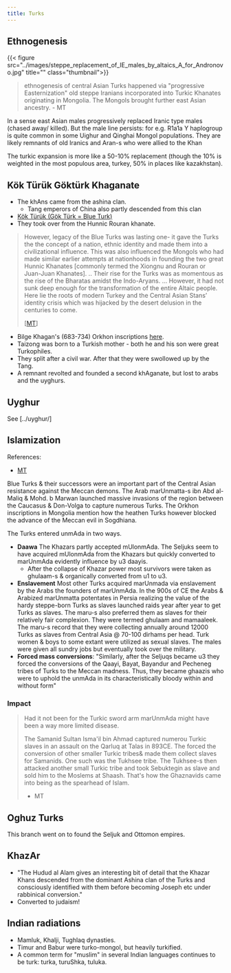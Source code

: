 ```yaml
---
title: Turks
---
```


## Ethnogenesis
{{< figure src="../images/steppe_replacement_of_IE_males_by_altaics_A_for_Andronovo.jpg" title="" class="thumbnail">}}

> ethnogenesis of central Asian Turks happened via "progressive Easternization" old steppe Iranians incorporated into Turkic Khanates originating in Mongolia. The Mongols brought further east Asian ancestry. - MT

In a sense east Asian males progressively replaced Iranic type males (chased away/ killed). But the male line persists: for e.g. R1a1a Y haplogroup is quite common in some Uighur and Qinghai Mongol populations. They are likely remnants of old Iranics and Aran-s who were allied to the Khan

The turkic expansion is more like a 50-10% replacement (though the 10% is weighted in the most populous area, turkey, 50% in places like kazakhstan).

## Kök Türük Göktürk Khaganate 
- The khAns came from the ashina clan.
  - Tang emperors of China also partly descended from this clan
- [Kök Türük (Gök Türk = Blue Turk)](https://manasataramgini.wordpress.com/2010/03/06/the-epic-on-stone/)
- They took over from the Hunnic Rouran khanate.

> However, legacy of the Blue Turks was lasting one- it gave the Turks the the concept of a nation, ethnic identity and made them into a civilizational influence. This  was also influenced the Mongols who had made similar earlier attempts at nationhoods in founding the two great Hunnic Khanates \[commonly termed the Xiongnu and Rouran or Juan-Juan Khanates\]. .. Their rise for the Turks was as momentous as the rise of the Bharatas amidst the Indo-Aryans. ... However, it had not sunk deep enough for the transformation of the entire Altaic people. Here lie the roots of modern Turkey and the Central Asian Stans’  identity crisis  which was hijacked by the desert delusion in the centuries to come.
>
> \[[MT](https://manasataramgini.wordpress.com/2010/03/06/the-epic-on-stone/)\]
- Bilge Khagan's (683-734) Orkhon inscriptions [here](http://bitig.org/?lang=e&mod=1&tid=1&oid=16&m=1).
- Taizong was born to a Turkish mother - both he and his son were great Turkophiles.
- They split after a civil war. After that they were swollowed up by the Tang.
- A remnant revolted and founded a second khAganate, but lost to arabs and the uyghurs.

## Uyghur
See [../uyghur/]

## Islamization
References:
- [MT](https://twitter.com/blog_supplement/status/939688467394650112)

Blue Turks & their successors were an important part of the Central Asian resistance against the Meccan demons. The Arab marUnmatta-s ibn Abd al-Maliq & Mohd. b Marwan launched massive invasions of the region between the Caucasus & Don-Volga to capture numerous Turks. The Orkhon inscriptions in Mongolia mention how the heathen Turks however blocked the advance of the Meccan evil in Sogdhiana.

The Turks entered unmAda in two ways.
- **Daawa** The Khazars partly accepted mUlonmAda. The Seljuks seem to have acquired mUlonmAda from the Khazars but quickly converted to marUnmAda evidently influence by u3 daayis.
  - After the collapse of Khazar power most survivors were taken as ghulaam-s & organically converted from u1 to u3.
- **Enslavement** Most other Turks acquired marUnmada via enslavement by the Arabs the founders of marUnmAda. In the 900s of CE the Arabs & Arabized marUnmatta potentates in Persia realizing the value of the hardy steppe-born Turks as slaves launched raids year after year to get Turks as slaves. The maru-s also preferred them as slaves for their relatively fair complexion. They were termed ghulaam and mamaaleek. The maru-s record that they were collecting annually around 12000 Turks as slaves from Central Asia @ 70-100 dirhams per head. Turk women & boys to some extant were utilized as sexual slaves. The males were given all sundry jobs but eventually took over the military. 
- **Forced mass conversions**: "Similarly, after the Seljuqs became u3 they forced the conversions of the Qaayi, Bayat, Bayandur and Pecheneg tribes of Turks to the Meccan madness. Thus, they became ghaazis who were to uphold the unmAda in its characteristically bloody within and without form"

### Impact
> Had it not been for the Turkic sword arm marUnmAda might have been a way more limited disease.
>
> The Samanid Sultan Isma'il bin Ahmad captured numerou Turkic slaves in an assault on the Qarluq at Talas in 893CE. The forced the conversion of other smaller Turkic tribes& made them collect slaves for Samanids. One such was the Tukhsee tribe. The Tukhsee-s then attacked another small Turkic tribe and took Sebuktegin as slave and sold him to the Moslems at Shaash. That's how the Ghaznavids came into being as the spearhead of Islam.
>
> - MT

##  Oghuz Turks
This branch went on to found the Seljuk and Ottomon empires.

## KhazAr
- "The Hudud al Alam gives an interesting bit of detail that the Khazar Khans descended from the dominant Ashina clan of the Turks and consciously identified with them before becoming Joseph etc under rabbinical conversion."
- Converted to judaism!

## Indian radiations
- Mamluk, Khalji, Tughlaq dynasties.
- Timur and Babur were turko-mongol, but heavily turkified. 
- A common term for "muslim" in several Indian languages continues to be turk: turka, turuShka, tuluka.
